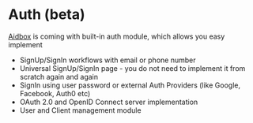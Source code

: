 # Auth \(beta\)

[Aidbox](https://www.health-samurai.io/aidbox) is coming with built-in auth module, which allows you easy implement

* SignUp/SignIn workflows with email or phone number
* Universal SignUp/SignIn page - you do not need to implement it from scratch again and again
* SignIn using user password or external Auth Providers \(like Google, Facebook, Auth0 etc\)
* OAuth 2.0 and OpenID Connect server implementation
* User and Client management module



